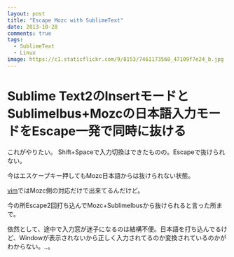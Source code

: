 ```yaml
---
layout: post
title: "Escape Mozc with SublimeText"
date: 2013-10-28
comments: true
tags: 
  - SublimeText
  - Linux
image: https://c1.staticflickr.com/9/8153/7461173568_47109f7e24_b.jpg
---
```


# Sublime Text2のInsertモードとSublimeIbus+Mozcの日本語入力モードをEscape一発で同時に抜ける

これがやりたい。
Shift+Spaceで入力切換はできたものの。Escapeで抜けられない。
<!-- more -->
今はエスケープキー押してもMozc日本語からは抜けられない状態。

[vim](http://qiita.com/iberianpig@github/items/0cc4269b83f675ccc54b)ではMozc側の対応だけで出来てるんだけど。

今の所Escape2回打ち込んでMozc+SublimeIbusから抜けられると言った所まで。

依然として、途中で入力窓が迷子になるのは結構不便。日本語を打ち込んでるけど、Windowが表示されないから正しく入力されてるのか変換されているのかがわからない。..。
